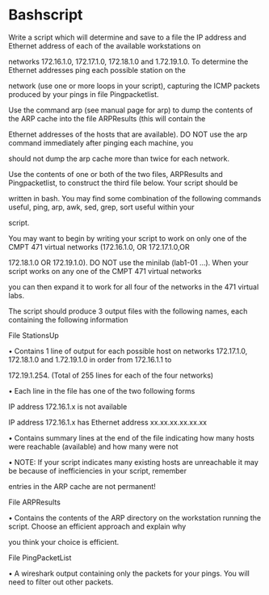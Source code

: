 # Bashscript
Write a script which will determine and save to a file the IP address and Ethernet address of each of the available workstations on 

networks 172.16.1.0, 172.17.1.0, 172.18.1.0 and 1.72.19.1.0. To determine the Ethernet addresses ping each possible station on the 

network (use one or more loops in your script), capturing the ICMP packets produced by your pings in file Pingpacketlist. 

Use the command arp (see manual page for arp) to dump the contents of the ARP cache into the file ARPResults (this will contain the 

Ethernet addresses of the hosts that are available). DO NOT use the arp command immediately after pinging each machine, you 

should not dump the arp cache more than twice for each network. 

Use the contents of one or both of the two files, ARPResults and Pingpacketlist, to construct the third file below. Your script should be 

written in bash. You may find some combination of the following commands useful, ping, arp, awk, sed, grep, sort useful within your 

script. 

You may want to begin by writing your script to work on only one of the CMPT 471 virtual networks (172.16.1.0, OR 172.17.1.0,OR 

172.18.1.0 OR 172.19.1.0). DO NOT use the minilab (lab1-01 ...). When your script works on any one of the CMPT 471 virtual networks 

you can then expand it to work for all four of the networks in the 471 virtual labs. 

The script should produce 3 output files with the following names, each containing the following information 

File StationsUp 

• Contains 1 line of output for each possible host on networks 172.17.1.0, 172.18.1.0 and 1.72.19.1.0 in order from 172.16.1.1 to 

172.19.1.254. (Total of 255 lines for each of the four networks) 

• Each line in the file has one of the two following forms 

 IP address 172.16.1.x is not available 

 IP address 172.16.1.x has Ethernet address xx.xx.xx.xx.xx.xx 

• Contains summary lines at the end of the file indicating how many hosts were reachable (available) and how many were not 

• NOTE: If your script indicates many existing hosts are unreachable it may be because of inefficiencies in your script, remember 

entries in the ARP cache are not permanent! 

File ARPResults 

• Contains the contents of the ARP directory on the workstation running the script. Choose an efficient approach and explain why 

you think your choice is efficient. 

File PingPacketList 

• A wireshark output containing only the packets for your pings. You will need to filter out other packets.
